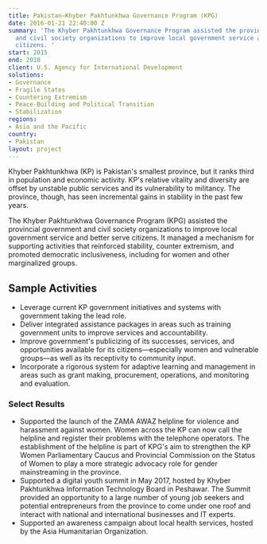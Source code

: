 ```yaml
---
title: Pakistan—Khyber Pakhtunkhwa Governance Program (KPG)
date: 2016-01-21 22:40:00 Z
summary: 'The Khyber Pakhtunkhwa Governance Program assisted the provincial government
  and civil society organizations to improve local government service and better serve
  citizens. '
start: 2015
end: 2018
client: U.S. Agency for International Development
solutions:
- Governance
- Fragile States
- Countering Extremism
- Peace-Building and Political Transition
- Stabilization
regions:
- Asia and the Pacific
country:
- Pakistan
layout: project
---
```


Khyber Pakhtunkhwa (KP) is Pakistan's smallest province, but it ranks third in population and economic activity. KP's relative vitality and diversity are offset by unstable public services and its vulnerability to militancy. The province, though, has seen incremental gains in stability in the past few years.

The Khyber Pakhtunkhwa Governance Program (KPG) assisted the provincial government and civil society organizations to improve local government service and better serve citizens. It managed a mechanism for supporting activities that reinforced stability, counter extremism, and promoted democratic inclusiveness, including for women and other marginalized groups.

## Sample Activities

* Leverage current KP government initiatives and systems with government taking the lead role.
* Deliver integrated assistance packages in areas such as training government units to improve services and accountability.
* Improve government's publicizing of its successes, services, and opportunities available for its citizens—especially women and vulnerable groups—as well as its receptivity to community input.
* Incorporate a rigorous system for adaptive learning and management in areas such as grant making, procurement, operations, and monitoring and evaluation.

### Select Results

* Supported the launch of the ZAMA AWAZ helpline for violence and harassment against women. Women across the KP can now call the helpline and register their problems with the telephone operators. The establishment of the helpline is part of KPG's aim to strengthen the KP Women Parliamentary Caucus and Provincial Commission on the Status of Women to play a more strategic advocacy role for gender mainstreaming in the province.
* Supported a digital youth summit in May 2017, hosted by Khyber Pakhtunkhwa Information Technology Board in Peshawar. The Summit provided an opportunity to a large number of young job seekers and potential entrepreneurs from the province to come under one roof and interact with national and international businesses and IT experts. 
* Supported an awareness campaign about local health services, hosted by the Asia Humanitarian Organization. 